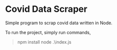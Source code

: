 # Covid Data Scraper
Simple program to scrap covid data written in Node.

To run the project, simply run commands,

> npm install
> node .\index.js